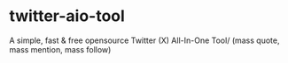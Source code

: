 # twitter-aio-tool
A simple, fast &amp; free opensource Twitter (X) All-In-One Tool/ (mass quote, mass mention, mass follow)
